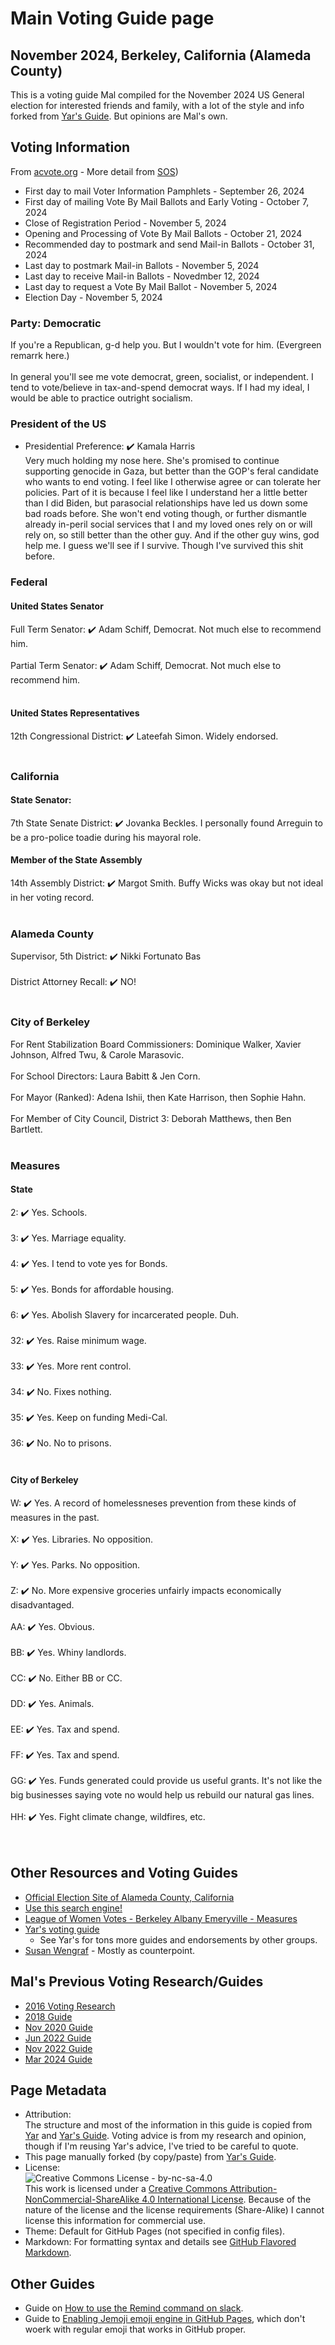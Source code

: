 # Main Voting Guide page
## November 2024, Berkeley, California (Alameda County)
This is a voting guide Mal compiled for the November 2024 US General election for interested friends and family, with a lot of the style and info forked from [Yar's Guide](https://yar-votes.github.io/). But opinions are Mal's own.

## Voting Information
From [acvote.org]([https://www.acvote.org/election-information/elections?id=251#](https://acvote.alamedacountyca.gov/election-information/elections?id=252)) - More detail from [SOS](https://www.sos.ca.gov/elections/upcoming-elections/general-election-nov-5-2024))
* First day to mail Voter Information Pamphlets	- September 26, 2024
* First day of mailing Vote By Mail Ballots and Early Voting - October 7, 2024
* Close of Registration Period - November 5, 2024
* Opening and Processing of Vote By Mail Ballots - October 21, 2024
* Recommended day to postmark and send Mail-in Ballots - October 31, 2024
* Last day to postmark Mail-in Ballots - November 5, 2024
* Last day to receive Mail-in Ballots - Novedmber 12, 2024
* Last day to request a Vote By Mail Ballot - November 5, 2024
* Election Day - November 5, 2024

### Party: Democratic
If you're a Republican, g-d help you. But I wouldn't vote for him. (Evergreen remarrk here.)<br />
<br />
In general you'll see me vote democrat, green, socialist, or independent. I tend to vote/believe in tax-and-spend democrat ways. If I had my ideal, I would be able to practice outright socialism.<br />

### President of the US
* Presidential Preference: ✔️ Kamala Harris<br />Very much holding my nose here. She's promised to continue supporting genocide in Gaza, but better than the GOP's feral candidate who wants to end voting. I feel like I otherwise agree or can tolerate her policies. Part of it is because I feel like I understand her a little better than I did Biden, but parasocial relationships have led us down some bad roads before. She won't end voting though, or further dismantle already in-peril social services that I and my loved ones rely on or will rely on, so still better than the other guy. And if the other guy wins, god help me. I guess we'll see if I survive. Though I've survived this shit before.<br />

### Federal
#### United States Senator
Full Term Senator: ✔️ Adam Schiff, Democrat. Not much else to recommend him.<br />
<br />
Partial Term Senator: ✔️ Adam Schiff, Democrat. Not much else to recommend him.<br />
<br />
#### United States Representatives
12th Congressional District: ✔️ Lateefah Simon. Widely endorsed. <br />
<br />

### California
#### State Senator:
7th State Senate District: ✔️ Jovanka Beckles. I personally found Arreguin to be a pro-police toadie during his mayoral role.

#### Member of the State Assembly
14th Assembly District: ✔️ Margot Smith. Buffy Wicks was okay but not ideal in her voting record.<br />
<br />

### Alameda County
Supervisor, 5th District: ✔️ Nikki Fortunato Bas<br />
<br />
District Attorney Recall: ✔️ NO!<br />
<br />

### City of Berkeley
For Rent Stabilization Board Commissioners: Dominique Walker, Xavier Johnson, Alfred Twu, & Carole Marasovic.<br />
<br />
For School Directors: Laura Babitt & Jen Corn.<br />
<br />
For Mayor (Ranked): Adena Ishii, then Kate Harrison, then Sophie Hahn.<br />
<br />
For Member of City Council, District 3: Deborah Matthews, then Ben Bartlett.<br />
<br />

### Measures
#### State
2: ✔️ Yes. Schools.<br />
<br />
3: ✔️ Yes. Marriage equality.<br />
<br />
4: ✔️ Yes. I tend to vote yes for Bonds.<br />
<br />
5: ✔️ Yes. Bonds for affordable housing.<br />
<br />
6: ✔️ Yes. Abolish Slavery for incarcerated people. Duh.<br />
<br />
32: ✔️ Yes. Raise minimum wage.<br />
<br />
33: ✔️ Yes. More rent control.<br />
<br />
34: ✔️ No. Fixes nothing.<br />
<br />
35: ✔️ Yes. Keep on funding Medi-Cal.<br />
<br />
36: ✔️ No. No to prisons.<br />
<br />

#### City of Berkeley
W: ✔️ Yes. A record of homelessneses prevention from these kinds of measures in the past.<br />
<br />
X: ✔️ Yes. Libraries. No opposition.<br />
<br />
Y: ✔️ Yes. Parks. No opposition.<br />
<br />
Z: ✔️ No. More expensive groceries unfairly impacts economically disadvantaged.<br />
<br />
AA: ✔️ Yes. Obvious.<br />
<br />
BB: ✔️ Yes. Whiny landlords.<br />
<br />
CC: ✔️ No. Either BB or CC.<br />
<br />
DD: ✔️ Yes. Animals.<br />
<br />
EE: ✔️ Yes. Tax and spend.<br />
<br />
FF: ✔️ Yes. Tax and spend.<br />
<br />
GG: ✔️ Yes. Funds generated could provide us useful grants. It's not like the big businesses saying vote no would help us rebuild our natural gas lines.<br />
<br />
HH: ✔️ Yes. Fight climate change, wildfires, etc.<br />
<br />
<br />

## Other Resources and Voting Guides
* [Official Election Site of Alameda County, California](https://www.acvote.org/index)
* [Use this search engine!](https://duckduckgo.com/?q=labor+endorsements+afl-cio+march+5%252C+2024+alameda+county)
* [League of Women Votes - Berkeley Albany Emeryville - Measures](https://www.lwvbae.org/league-news/berkeley-measures-pros-cons/)
* [Yar's voting guide](https://yar-votes.github.io/2024-11/)
  * See Yar's for tons more guides and endorsements by other groups.
* [Susan Wengraf](https://myemail.constantcontact.com/Susan-s-Ballot-Recommendations-Correction.html?soid=1141945391430&aid=4DeXFDWEK7w) - Mostly as counterpoint.

## Mal's Previous Voting Research/Guides
- [2016 Voting Research](https://docs.google.com/spreadsheets/d/1LOuSrzRurlJOuz2H0Wxok_iJbcvRVOI-leJ8yw8igiI/edit?usp=sharing)
- [2018 Guide](https://docs.google.com/spreadsheets/d/1zo7_JvUKtLWjn-Rjp0k6xhlu5UHjPLqG_AknOZKjlBc/edit?usp=sharing)
- [Nov 2020 Guide](https://mal-votes.github.io/2020-11/)
- [Jun 2022 Guide](https://mal-votes.github.io/2022-06/)
- [Nov 2022 Guide](https://mal-votes.github.io/2022-11/)
- [Mar 2024 Guide](https://mal-votes.github.io/2024-03/)

## Page Metadata
- Attribution:<br />The structure and most of the information in this guide is copied from [Yar](https://github.com/yar-votes) and [Yar's Guide](https://yar-votes.github.io/). Voting advice is from my research and opinion, though if I'm reusing Yar's advice, I've tried to be careful to quote.
- This page manually forked (by copy/paste) from [Yar's Guide](https://yar-votes.github.io/).
- License:<br />![Creative Commons License - by-nc-sa-4.0](https://i.creativecommons.org/l/by-nc-sa/4.0/88x31.png)<br />This work is licensed under a [Creative Commons Attribution-NonCommercial-ShareAlike 4.0 International License](http://creativecommons.org/licenses/by-nc-sa/4.0/). Because of the nature of the license and the license requirements (Share-Alike) I cannot license this information for commercial use.
- Theme: Default for GitHub Pages (not specified in config files).
- Markdown: For formatting syntax and details see [GitHub Flavored Markdown](https://guides.github.com/features/mastering-markdown/).

## Other Guides
- Guide on [How to use the Remind command on slack](HowToUseRemindCommandOnSlack/).
- Guide to [Enabling Jemoji emoji engine in GitHub Pages](jemoji/), which don't woerk with regular emoji that works in GitHub proper.
